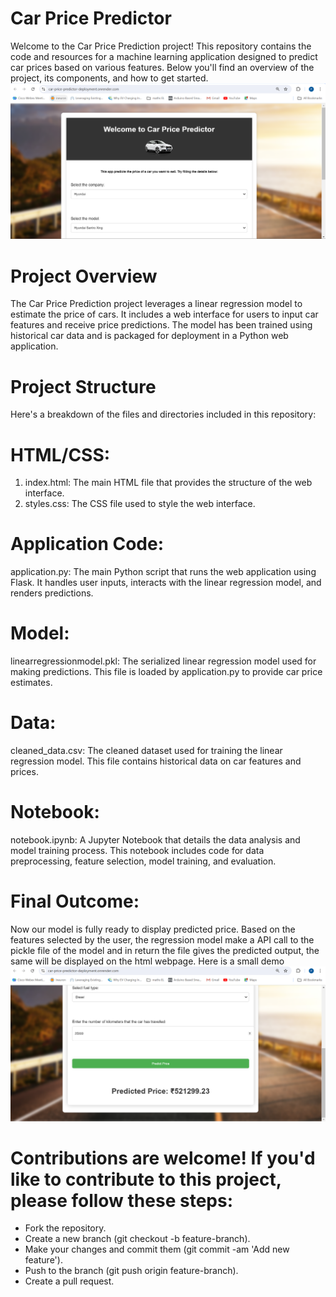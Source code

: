 # Car Price Predictor
Welcome to the Car Price Prediction project! This repository contains the code and resources for a machine learning application designed to predict car prices based on various features. Below you'll find an overview of the project, its components, and how to get started.
![](https://github.com/pradyumna-burly/car_price_predictor/blob/main/static/images/web%20interface.png)

# Project Overview
The Car Price Prediction project leverages a linear regression model to estimate the price of cars. It includes a web interface for users to input car features and receive price predictions. The model has been trained using historical car data and is packaged for deployment in a Python web application.

# Project Structure
Here's a breakdown of the files and directories included in this repository:

# HTML/CSS:

1. index.html: The main HTML file that provides the structure of the web interface.
2. styles.css: The CSS file used to style the web interface.

# Application Code: 
application.py: The main Python script that runs the web application using Flask. It handles user inputs, interacts with the linear regression model, and renders predictions.

# Model:
linearregressionmodel.pkl: The serialized linear regression model used for making predictions. This file is loaded by application.py to provide car price estimates.

# Data:
cleaned_data.csv: The cleaned dataset used for training the linear regression model. This file contains historical data on car features and prices.

# Notebook:
notebook.ipynb: A Jupyter Notebook that details the data analysis and model training process. This notebook includes code for data preprocessing, feature selection, model training, and evaluation.

# Final Outcome:
Now our model is fully ready to display predicted price. Based on the features selected by the user, the regression model make a API call to the pickle file of the model and in return the file gives the predicted output, the same will be displayed on the html webpage. Here is a small demo
![](https://github.com/pradyumna-burly/car_price_predictor/blob/main/static/images/price_prediction.png)

# Contributions are welcome! If you'd like to contribute to this project, please follow these steps:

- Fork the repository.
- Create a new branch (git checkout -b feature-branch).
- Make your changes and commit them (git commit -am 'Add new feature').
- Push to the branch (git push origin feature-branch).
- Create a pull request.
